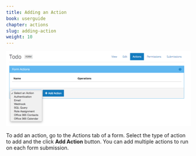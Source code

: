 ```yaml
---
title: Adding an Action
book: userguide
chapter: actions
slug: adding-action
weight: 10
---
```

![](/assets/img/adding-action.png)

To add an action, go to the Actions tab of a form. Select the type of action to add and the click **Add Action** button. You can add multiple actions to run on each form submission.
